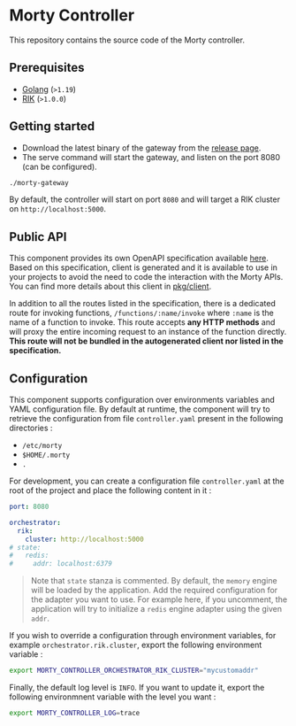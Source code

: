 # Morty Controller

This repository contains the source code of the Morty controller.

## Prerequisites

- [Golang](https://go.dev/doc/install) (`>1.19`)
- [RIK](https://github.com/rik-org/rik) (`>1.0.0`)

## Getting started

- Download the latest binary of the gateway from the
  [release page](https://github.com/morty-faas/controller/releases).
- The serve command will start the gateway, and listen on the port 8080 (can
  be configured).

```bash
./morty-gateway
```

By default, the controller will start on port `8080` and will target a RIK cluster on `http://localhost:5000`.

## Public API

This component provides its own OpenAPI specification available [here](./api/spec/openapi.yml). Based on this specification, client is generated and it is available to use in your projects to avoid the need to code the interaction with the Morty APIs. You can find more details about this client in [pkg/client](./pkg/client/).

In addition to all the routes listed in the specification, there is a dedicated route for invoking functions, `/functions/:name/invoke` where `:name` is the name of a function to invoke.
This route accepts **any HTTP methods** and will proxy the entire incoming request to an instance of the function directly. **This route will not be bundled in the autogenerated client nor listed in the specification.**

## Configuration

This component supports configuration over environments variables and YAML configuration file. By default at runtime, the component will try to retrieve the configuration from file `controller.yaml` present in the following directories :

- `/etc/morty`
- `$HOME/.morty`
- `.`

For development, you can create a configuration file `controller.yaml` at the root of the project and place the following content in it :

```yaml
port: 8080

orchestrator:
  rik:
    cluster: http://localhost:5000
# state:
#   redis:
#     addr: localhost:6379
```

> Note that `state` stanza is commented. By default, the `memory` engine will be loaded by the application. Add the required configuration for the adapter you want to use. For example here, if you uncomment, the application will try to initialize a `redis` engine adapter using the given `addr`.

If you wish to override a configuration through environment variables, for example `orchestrator.rik.cluster`, export the following environment variable :

```bash
export MORTY_CONTROLLER_ORCHESTRATOR_RIK_CLUSTER="mycustomaddr"
```

Finally, the default log level is `INFO`. If you want to update it, export the following environmnent variable with the level you want :

```bash
export MORTY_CONTROLLER_LOG=trace
```
